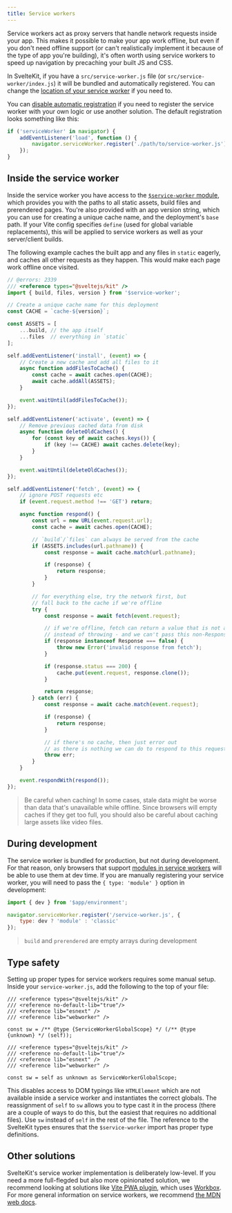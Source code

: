 ```yaml
---
title: Service workers
---
```


Service workers act as proxy servers that handle network requests inside your app. This makes it possible to make your app work offline, but even if you don't need offline support (or can't realistically implement it because of the type of app you're building), it's often worth using service workers to speed up navigation by precaching your built JS and CSS.

In SvelteKit, if you have a `src/service-worker.js` file (or `src/service-worker/index.js`) it will be bundled and automatically registered. You can change the [location of your service worker](configuration#files) if you need to.

You can [disable automatic registration](configuration#serviceworker) if you need to register the service worker with your own logic or use another solution. The default registration looks something like this:

```js
if ('serviceWorker' in navigator) {
	addEventListener('load', function () {
		navigator.serviceWorker.register('./path/to/service-worker.js');
	});
}
```

## Inside the service worker

Inside the service worker you have access to the [`$service-worker` module](modules#$service-worker), which provides you with the paths to all static assets, build files and prerendered pages. You're also provided with an app version string, which you can use for creating a unique cache name, and the deployment's `base` path. If your Vite config specifies `define` (used for global variable replacements), this will be applied to service workers as well as your server/client builds.

The following example caches the built app and any files in `static` eagerly, and caches all other requests as they happen. This would make each page work offline once visited.

```js
// @errors: 2339
/// <reference types="@sveltejs/kit" />
import { build, files, version } from '$service-worker';

// Create a unique cache name for this deployment
const CACHE = `cache-${version}`;

const ASSETS = [
	...build, // the app itself
	...files  // everything in `static`
];

self.addEventListener('install', (event) => {
	// Create a new cache and add all files to it
	async function addFilesToCache() {
		const cache = await caches.open(CACHE);
		await cache.addAll(ASSETS);
	}

	event.waitUntil(addFilesToCache());
});

self.addEventListener('activate', (event) => {
	// Remove previous cached data from disk
	async function deleteOldCaches() {
		for (const key of await caches.keys()) {
			if (key !== CACHE) await caches.delete(key);
		}
	}

	event.waitUntil(deleteOldCaches());
});

self.addEventListener('fetch', (event) => {
	// ignore POST requests etc
	if (event.request.method !== 'GET') return;

	async function respond() {
		const url = new URL(event.request.url);
		const cache = await caches.open(CACHE);

		// `build`/`files` can always be served from the cache
		if (ASSETS.includes(url.pathname)) {
			const response = await cache.match(url.pathname);

			if (response) {
				return response;
			}
		}

		// for everything else, try the network first, but
		// fall back to the cache if we're offline
		try {
			const response = await fetch(event.request);

			// if we're offline, fetch can return a value that is not a Response
			// instead of throwing - and we can't pass this non-Response to respondWith
			if (response instanceof Response === false) {
				throw new Error('invalid response from fetch');
			}

			if (response.status === 200) {
				cache.put(event.request, response.clone());
			}

			return response;
		} catch (err) {
			const response = await cache.match(event.request);

			if (response) {
				return response;
			}

			// if there's no cache, then just error out
			// as there is nothing we can do to respond to this request
			throw err;
		}
	}

	event.respondWith(respond());
});
```

> Be careful when caching! In some cases, stale data might be worse than data that's unavailable while offline. Since browsers will empty caches if they get too full, you should also be careful about caching large assets like video files.

## During development

The service worker is bundled for production, but not during development. For that reason, only browsers that support [modules in service workers](https://web.dev/es-modules-in-sw) will be able to use them at dev time. If you are manually registering your service worker, you will need to pass the `{ type: 'module' }` option in development:

```js
import { dev } from '$app/environment';

navigator.serviceWorker.register('/service-worker.js', {
	type: dev ? 'module' : 'classic'
});
```

> `build` and `prerendered` are empty arrays during development

## Type safety

Setting up proper types for service workers requires some manual setup. Inside your `service-worker.js`, add the following to the top of your file:

```original-js
/// <reference types="@sveltejs/kit" />
/// <reference no-default-lib="true"/>
/// <reference lib="esnext" />
/// <reference lib="webworker" />

const sw = /** @type {ServiceWorkerGlobalScope} */ (/** @type {unknown} */ (self));
```
```generated-ts
/// <reference types="@sveltejs/kit" />
/// <reference no-default-lib="true"/>
/// <reference lib="esnext" />
/// <reference lib="webworker" />

const sw = self as unknown as ServiceWorkerGlobalScope;
```

This disables access to DOM typings like `HTMLElement` which are not available inside a service worker and instantiates the correct globals. The reassignment of `self` to `sw` allows you to type cast it in the process (there are a couple of ways to do this, but the easiest that requires no additional files). Use `sw` instead of `self` in the rest of the file. The reference to the SvelteKit types ensures that the `$service-worker` import has proper type definitions.

## Other solutions

SvelteKit's service worker implementation is deliberately low-level. If you need a more full-flegded but also more opinionated solution, we recommend looking at solutions like [Vite PWA plugin](https://vite-pwa-org.netlify.app/frameworks/sveltekit.html), which uses [Workbox](https://web.dev/learn/pwa/workbox). For more general information on service workers, we recommend [the MDN web docs](https://developer.mozilla.org/en-US/docs/Web/API/Service_Worker_API/Using_Service_Workers).
